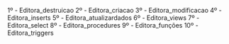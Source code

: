1º - Editora_destruicao
2º - Editora_criacao
3º - Editora_modificacao
4º - Editora_inserts
5º - Editora_atualizardados
6º - Editora_views
7º - Editora_select
8º - Editora_procedures
9º - Editora_funções
10º - Editora_triggers